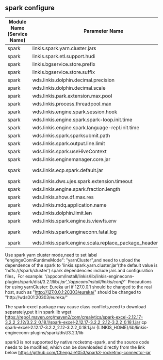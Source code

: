 ## spark configure


| Module Name (Service Name) | Parameter Name | Default Value | Description |Used|
| -------- | -------- | ----- |----- |  -----   |
|spark|linkis.spark.yarn.cluster.jars|hdfs:///spark/cluster|spark.yarn.cluster.jars|
|spark|linkis.spark.etl.support.hudi|false|spark.etl.support.hudi|
|spark|linkis.bgservice.store.prefix|hdfs:///tmp/bdp-ide/|bgservice.store.prefix|
|spark|linkis.bgservice.store.suffix|  |bgservice.store.suffix|
|spark|wds.linkis.dolphin.decimal.precision|32 |dolphin.decimal.precision|
|spark|wds.linkis.dolphin.decimal.scale| 10 | dolphin.decimal.scale|
|spark|wds.linkis.park.extension.max.pool|2 |extension.max.pool|
|spark|wds.linkis.process.threadpool.max| 100|process.threadpool.max  |
|spark|wds.linkis.engine.spark.session.hook| | spark.session.hook|
|spark|wds.linkis.engine.spark.spark-loop.init.time| 120s |spark.spark-loop.init.time|
|spark|wds.linkis.engine.spark.language-repl.init.time| 30s| spark.language-repl.init.time |
|spark|wds.linkis.spark.sparksubmit.path| spark-submit|spark.sparksubmit.path|
|spark|wds.linkis.spark.output.line.limit|10| spark.output.line.limit|
|spark|wds.linkis.spark.useHiveContext|true| spark.useHiveContext |
|spark|wds.linkis.enginemanager.core.jar|  | enginemanager.core.jar|
|spark|wds.linkis.ecp.spark.default.jar|linkis-engineconn-core-1.2.0.jar|spark.default.jar|
|spark|wds.linkis.dws.ujes.spark.extension.timeout| 3000L |spark.extension.timeout|
|spark|wds.linkis.engine.spark.fraction.length| 30 |spark.fraction.length|
|spark|wds.linkis.show.df.max.res| |show.df.max.res|
|spark|wds.linkis.mdq.application.name| linkis-ps-datasource |mdq.application.name||
|spark|wds.linkis.dolphin.limit.len| 5000|dolphin.limit.len|
|spark|wds.linkis.spark.engine.is.viewfs.env| true | spark.engine.is.viewfs.env|
|spark|wds.linkis.spark.engineconn.fatal.log|error writing class;OutOfMemoryError|spark.engineconn.fatal.log|
|spark|wds.linkis.spark.engine.scala.replace_package_header.enable| true |spark.engine.scala.replace_package_header.enable|

Use spark yarn cluster mode,need to set label "engingeConnRuntimeMode": "yarnCluster",and need to upload the dependence of the spark to 'linkis.spark.yarn.cluster.jar'(the default value is 'hdfs:///spark/cluster')
spark dependencies include jars and configuration files，For example: '/appcom/Install/linkis/lib/linkis-engineconn-plugins/spark/dist/3.2.1/lib/*.jar','/appcom/Install/linkis/conf/*''
Precautions for using yarnCluster:
Eureka url if 127.0.0.1 should be changed to the real host, such as "http://127.0.0.1:20303/eureka/" should be changed to "http://wds001:20303/eureka/"

The spark-excel package may cause class conflicts,need to download separately,put it in spark lib
wget https://repo1.maven.org/maven2/com/crealytics/spark-excel-2.12.17-3.2.2_2.12/3.2.2_0.18.1/spark-excel-2.12.17-3.2.2_2.12-3.2.2_0.18.1.jar
cp spark-excel-2.12.17-3.2.2_2.12-3.2.2_0.18.1.jar {LINKIS_HOME}/lib/linkis-engineconn-plugins/spark/dist/3.2.1/lib

spark3 is not supported by native rocketmq-spark, and the source code needs to be modified, which can be downloaded directly from the link below
https://github.com/ChengJie1053/spark3-rocketmq-connector-jar